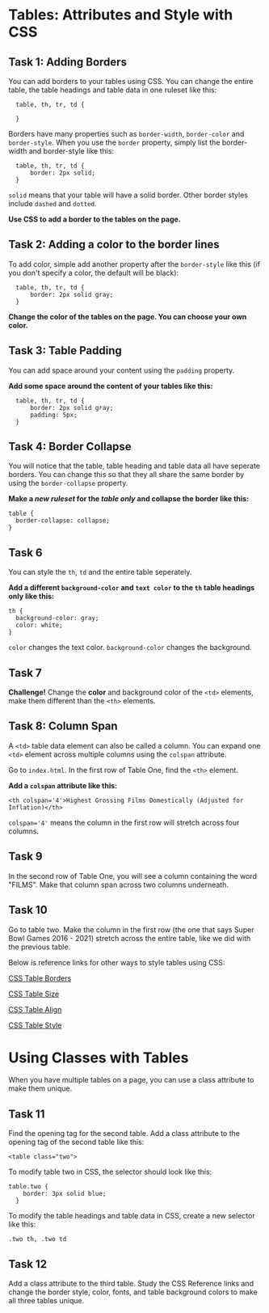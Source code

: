 # Tables: Attributes and Style with CSS

## Task 1: Adding Borders

You can add borders to your tables using CSS. You can change the entire table, the table headings and table data in one ruleset like this:

```
  table, th, tr, td {
  
  }

```

Borders have many properties such as ```border-width```, ```border-color``` and ```border-style```.  When you use the ```border``` property, simply list the border-width and border-style like this:

```
  table, th, tr, td {
      border: 2px solid;
  }

```
```solid``` means that your table will have a solid border.  Other border styles include ```dashed``` and ```dotted```.

**Use CSS to add a border to the tables on the page.**

## Task 2: Adding a color to the border lines

To add color, simple add another property after the ```border-style``` like this (if you don't specify a color, the default will be black):

```
  table, th, tr, td {
      border: 2px solid gray;
  }

```

**Change the color of the tables on the page. You can choose your own color.**

## Task 3: Table Padding

You can add space around your content using the ```padding``` property.

**Add some space around the content of your tables like this:**

```
  table, th, tr, td {
      border: 2px solid gray;
      padding: 5px;
  }

```

## Task 4: Border Collapse

You will notice that the table, table heading and table data all have seperate borders.    You can change this so that they all share the same border by using the ```border-collapse``` property. 

**Make a ***new ruleset*** for the ***table only*** and collapse the border like this:**

```
table {
  border-collapse: collapse;
}

```

## Task 6

You can style the ```th```, ```td``` and the entire table seperately. 

**Add a different ```background-color``` and ```text color``` to the ```th``` table headings only like this:**

```
th {
  background-color: gray;
  color: white;
}

```
```color``` changes the text color. ```background-color``` changes the background.


## Task 7

**Challenge!** Change the **color** and background color of the ```<td>``` elements, make them different than the ```<th>``` elements.

## Task 8: Column Span

A ```<td>``` table data element can also be called a column.  You can expand one ```<td>``` element across multiple columns using the ```colspan``` attribute.

Go to ```index.html```. In the first row of Table One, find the ```<th>```  element.

**Add a ```colspan``` attribute  like this:**

```
<th colspan='4'>Highest Grossing Films Domestically (Adjusted for Inflation)</th>
```

```colspan='4'``` means the column in the first row will stretch across four columns.

## Task 9

In the second row of Table One, you will see a column containing the word "FILMS".  Make that column span across two columns underneath.

## Task 10

Go to table two. Make the column in the first row (the one that says Super Bowl Games 2016 - 2021) stretch across the entire table, like we did with the previous table.


Below is reference links for other ways to style tables using CSS:

[CSS Table Borders](https://www.w3schools.com/css/css_table.asp)

[CSS Table Size](https://www.w3schools.com/css/css_table_size.asp)

[CSS Table Align](https://www.w3schools.com/css/css_table_align.asp)

[CSS Table Style](https://www.w3schools.com/css/css_table_style.asp)


# Using Classes with Tables

When you have multiple tables on a page, you can use a class attribute to make them unique.

## Task 11

Find the opening tag for the second table.  Add a class attribute to the opening tag of the second table like this:

```
<table class="two">
```

To modify table two in CSS, the selector should look like this:

```
table.two {
    border: 3px solid blue;
  }
```

To modify the table headings and table data in CSS, create a new selector like this:

```.two th, .two td```


## Task 12

Add a class  attribute to the third table. Study the CSS Reference links and change the border style, color, fonts, and table background colors to make all three tables unique.  
